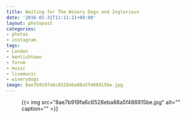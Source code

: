 ```yaml
---
title: Waiting for The Winery Dogs and Inglorious
date: '2016-01-31T11:11:21+00:00'
layout: photopost
categories:
- photos
- instagram
tags:
- London
- kentishtown
- forum
- music
- livemusic
- winerydogs
image: 8ae7b919fa6c6528eba88a5f486915be.jpg
---
```


<figure class="photo photo--square">
  {{< img src="8ae7b919fa6c6528eba88a5f486915be.jpg" alt="" caption="" >}}

</figure>




